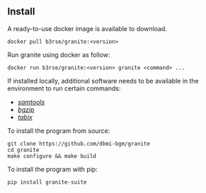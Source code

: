 ## Install

A ready-to-use docker image is available to download.

    docker pull b3rse/granite:<version>

Run granite using docker as follow:

    docker run b3rse/granite:<version> granite <command> ...

If installed locally, additional software needs to be available in the environment to run certain commands:

  - [*samtools*](http://www.htslib.org/ "samtools documentation")
  - [*bgzip*](http://www.htslib.org/doc/bgzip.1.html "bgzip documentation")
  - [*tabix*](http://www.htslib.org/doc/tabix.1.html "tabix documentation")

To install the program from source:

    git clone https://github.com/dbmi-bgm/granite
    cd granite
    make configure && make build

To install the program with pip:

    pip install granite-suite

